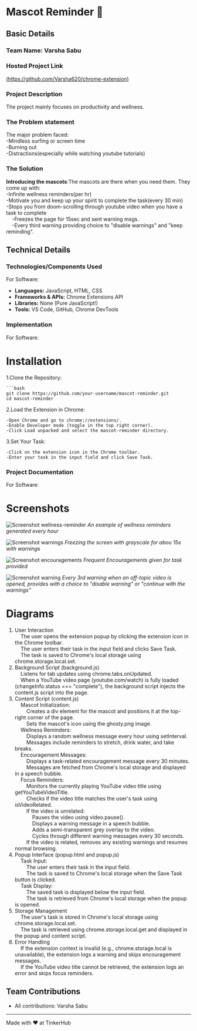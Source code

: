 # Mascot Reminder 🎯


## Basic Details
### Team Name: Varsha Sabu

### Hosted Project Link
[(https://github.com/Varsha620/chrome-extension)](https://github.com/Varsha620/chrome-extension)

### Project Description
The project mainly focuses on productivity and wellness. 

### The Problem statement
The major problem faced:<br/>
-Mindless surfing or screen time<br/>
-Burning out<br/>
-Distractions(especially while watching youtube tutorials)

### The Solution
**Introducing the mascots**:The mascots are there when you need them. They come up with:<br/>
-Infinite wellness reminders(per hr)<br/>
-Motivate you and keep up your spirit to complete the task(every 30 min)<br/>
-Stops you from doom-scrolling through youtube video when you have a task to complete<br/>
&nbsp;&nbsp;&nbsp;&nbsp;-Freezes the page for 15sec and sent warning msgs.<br/>
&nbsp;&nbsp;&nbsp;&nbsp;-Every third warning providing choice to "disable warnings" and "keep reminding".<br/>

## Technical Details
### Technologies/Components Used
For Software:
- **Languages:** JavaScript, HTML, CSS  
- **Frameworks & APIs:** Chrome Extensions API  
- **Libraries:** None (Pure JavaScript!)  
- **Tools:** VS Code, GitHub, Chrome DevTools 


### Implementation
For Software:
# Installation
1.Clone the Repository:

    ```bash
    git clone https://github.com/your-username/mascot-reminder.git
    cd mascot-reminder

2.Load the Extension in Chrome:

    -Open Chrome and go to chrome://extensions/.
    -Enable Developer mode (toggle in the top right corner).
    -Click Load unpacked and select the mascot-reminder directory.

3.Set Your Task:

    -Click on the extension icon in the Chrome toolbar.
    -Enter your task in the input field and click Save Task.


### Project Documentation
For Software:

# Screenshots 
![Screenshot wellness-reminder](https://github.com/user-attachments/assets/87e4b346-3828-4751-9d0e-e12cb537ba13)
*An example of wellness reminders generated every hour*

![Screenshot warnings](https://github.com/user-attachments/assets/504e5a7e-d3e3-4f9c-8b56-73aca3cd4f10)
*Freezing the screen with grayscale for abou 15s with warnings*

![Screenshot encouragements](https://github.com/user-attachments/assets/c4c24573-0fa5-443f-a1e4-7859d8e16079)
*Frequent Encouragements given for task provided*

![Screenshot warning](https://github.com/user-attachments/assets/091f19fe-04a6-407e-aceb-d18f42876a16)
*Every 3rd warning when an off-topic video is opened, provides with a choice to "disable warning" or "continue with the warnings"*

# Diagrams
1. User Interaction<br/>
&nbsp;&nbsp;&nbsp;&nbsp;The user opens the extension popup by clicking the extension icon in the Chrome toolbar.<br/>
&nbsp;&nbsp;&nbsp;&nbsp;The user enters their task in the input field and clicks Save Task.<br/>
&nbsp;&nbsp;&nbsp;&nbsp;The task is saved to Chrome's local storage using chrome.storage.local.set.<br/>
2. Background Script (background.js)<br/>
&nbsp;&nbsp;&nbsp;&nbsp;Listens for tab updates using chrome.tabs.onUpdated.<br/>
&nbsp;&nbsp;&nbsp;&nbsp;When a YouTube video page (youtube.com/watch) is fully loaded (changeInfo.status === "complete"), the background script injects the content.js script into the page.<br/>
3. Content Script (content.js)<br/>
&nbsp;&nbsp;&nbsp;&nbsp;Mascot Initialization:<br/>
&nbsp;&nbsp;&nbsp;&nbsp;&nbsp;&nbsp;&nbsp;&nbsp;Creates a div element for the mascot and positions it at the top-right corner of the page.<br/>
&nbsp;&nbsp;&nbsp;&nbsp;&nbsp;&nbsp;&nbsp;&nbsp;Sets the mascot's icon using the ghosty.png image.<br/>
&nbsp;&nbsp;&nbsp;&nbsp;Wellness Reminders:<br/>
&nbsp;&nbsp;&nbsp;&nbsp;&nbsp;&nbsp;&nbsp;&nbsp;Displays a random wellness message every hour using setInterval.<br/>
&nbsp;&nbsp;&nbsp;&nbsp;&nbsp;&nbsp;&nbsp;&nbsp;Messages include reminders to stretch, drink water, and take breaks.<br/>
&nbsp;&nbsp;&nbsp;&nbsp;Encouragement Messages:<br/>
&nbsp;&nbsp;&nbsp;&nbsp;&nbsp;&nbsp;&nbsp;&nbsp;Displays a task-related encouragement message every 30 minutes.<br/>
&nbsp;&nbsp;&nbsp;&nbsp;&nbsp;&nbsp;&nbsp;&nbsp;Messages are fetched from Chrome's local storage and displayed in a speech bubble.<br/>
&nbsp;&nbsp;&nbsp;&nbsp;Focus Reminders:<br/>
&nbsp;&nbsp;&nbsp;&nbsp;&nbsp;&nbsp;&nbsp;&nbsp;Monitors the currently playing YouTube video title using getYouTubeVideoTitle.<br/>
&nbsp;&nbsp;&nbsp;&nbsp;&nbsp;&nbsp;&nbsp;&nbsp;Checks if the video title matches the user's task using isVideoRelated.<br/>
&nbsp;&nbsp;&nbsp;&nbsp;&nbsp;&nbsp;&nbsp;&nbsp;If the video is unrelated:<br/>
&nbsp;&nbsp;&nbsp;&nbsp;&nbsp;&nbsp;&nbsp;&nbsp;&nbsp;&nbsp;&nbsp;&nbsp;Pauses the video using video.pause().<br/>
&nbsp;&nbsp;&nbsp;&nbsp;&nbsp;&nbsp;&nbsp;&nbsp;&nbsp;&nbsp;&nbsp;&nbsp;Displays a warning message in a speech bubble.<br/>
&nbsp;&nbsp;&nbsp;&nbsp;&nbsp;&nbsp;&nbsp;&nbsp;&nbsp;&nbsp;&nbsp;&nbsp;Adds a semi-transparent grey overlay to the video.<br/>
&nbsp;&nbsp;&nbsp;&nbsp;&nbsp;&nbsp;&nbsp;&nbsp;&nbsp;&nbsp;&nbsp;&nbsp;Cycles through different warning messages every 30 seconds.<br/>
&nbsp;&nbsp;&nbsp;&nbsp;&nbsp;&nbsp;&nbsp;&nbsp;If the video is related, removes any existing warnings and resumes normal browsing.<br/>
4. Popup Interface (popup.html and popup.js)<br/>
&nbsp;&nbsp;&nbsp;&nbsp;Task Input:<br/>
&nbsp;&nbsp;&nbsp;&nbsp;&nbsp;&nbsp;&nbsp;&nbsp;The user enters their task in the input field.<br/>
&nbsp;&nbsp;&nbsp;&nbsp;&nbsp;&nbsp;&nbsp;&nbsp;The task is saved to Chrome's local storage when the Save Task button is clicked.<br/>
&nbsp;&nbsp;&nbsp;&nbsp;Task Display:<br/>
&nbsp;&nbsp;&nbsp;&nbsp;&nbsp;&nbsp;&nbsp;&nbsp;The saved task is displayed below the input field.<br/>
&nbsp;&nbsp;&nbsp;&nbsp;&nbsp;&nbsp;&nbsp;&nbsp;The task is retrieved from Chrome's local storage when the popup is opened.<br/>
5. Storage Management<br/>
&nbsp;&nbsp;&nbsp;&nbsp;The user's task is stored in Chrome's local storage using chrome.storage.local.set.<br/>
&nbsp;&nbsp;&nbsp;&nbsp;The task is retrieved using chrome.storage.local.get and displayed in the popup and content script.<br/>
6. Error Handling<br/>
&nbsp;&nbsp;&nbsp;&nbsp;If the extension context is invalid (e.g., chrome.storage.local is unavailable), the extension logs a warning and skips encouragement messages.<br/>
&nbsp;&nbsp;&nbsp;&nbsp;If the YouTube video title cannot be retrieved, the extension logs an error and skips focus reminders.<br/>


## Team Contributions
- All contributions: Varsha Sabu

---
Made with ❤️ at TinkerHub
